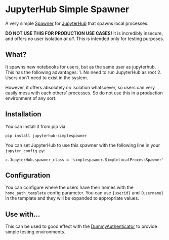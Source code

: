 # JupyterHub Simple Spawner #

A very simple [Spawner](https://github.com/jupyter/jupyterhub/wiki/Spawners) for
[JupyterHub](https://github.com/jupyter/jupyterhub) that spawns local processes.

**DO NOT USE THIS FOR PRODUCTION USE CASES!** It is incredibly insecure, and
offers no user isolation *at all*. This is intended only for testing purposes.

## What? ##

It spawns new notebooks for users, but as the same user as jupyterhub. This
has the following advantages:
    1. No need to run JupyterHub as root
    2. Users don't need to exist in the system.

However, it offers absolutely *no* isolation whatsoever, so users can very
easily mess with each others' processes. So do not use this in a production
environment of any sort.

## Installation ##

You can install it from pip via:

```
pip install jupyterhub-simplespawner
```

You can set JupyterHub to use this spawner with the following line in your
`jupyter_config.py`:

```
c.JupyterHub.spawner_class = 'simplespawner.SimpleLocalProcessSpawner'
```

## Configuration ##

You can configure where the users have their homes with the `home_path_template`
config parameter. You can use `{userid}` and `{username}` in the template and
they will be expanded to appropriate values.

## Use with... ##

This can be used to good effect with the [DummyAuthenticator](https://github.com/yuvipanda/jupyterhub-dummy-authenticator)
to provide simple testing environments.
